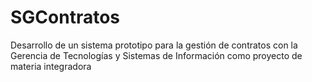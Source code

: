# SGContratos
Desarrollo de un sistema prototipo para la gestión de contratos con la Gerencia de Tecnologías y Sistemas de Información como proyecto de materia integradora
